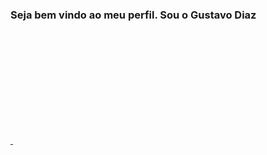 ### Seja bem vindo ao meu perfil. Sou o Gustavo Diaz

<div>
  <a href="https://github.com/Gustadiaz">
  <img height="180em" sPe="https://github-readme-stats.vercel.app/api7username-Gustadiaz&shw_icons-true&theme-dracula&include_all_commits-true&count_private=true"/>
  <img height="180em"
</div>




